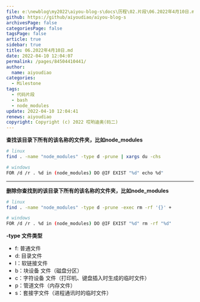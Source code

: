 ```yaml
---
file: e:\newblog\my2022\aiyou-blog-s\docs\历程\02.片段\06.2022年4月10日.md
github: https://github/aiyoudiao/aiyou-blog-s
archivesPage: false
categoriesPage: false
tagsPage: false
article: true
sidebar: true
title: 06.2022年4月10日.md
date: 2022-04-10 12:04:07
permalink: /pages/84504410441/
author: 
  name: aiyoudiao
categories: 
  - Milestone
tags: 
  - 代码片段
  - bash
  - node_modules
update: 2022-04-10 12:04:41
renews: aiyoudiao
copyright: Copyright (c) 2022 哎哟迪奥(码二)
---
```


**查找该目录下所有的该名称的文件夹，比如node_modules**

```bash
# linux
find . -name "node_modules" -type d -prune | xargs du -chs

# windows
FOR /d /r . %d in (node_modules) DO @IF EXIST "%d" echo %d"
```

---

**删除你查找到的该目录下所有的该名称的文件夹，比如node_modules**

```bash
# linux
find . -name "node_modules" -type d -prune -exec rm -rf '{}' +

# windows
FOR /d /r . %d in (node_modules) DO @IF EXIST "%d" rm -rf "%d"
```

**-type 文件类型**

- f: 普通文件
- d: 目录文件
- l：软链接文件
- b：块设备 文件（磁盘分区）
- c：字符设备 文件（打印机、键盘插入时生成的临时文件）
- p：管道文件（内存文件）
- s：套接字文件（进程通讯时的临时文件）
